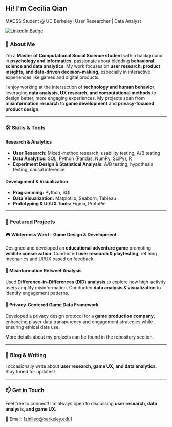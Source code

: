 ## Hi! I'm Cecilia Qian  
MACSS Student @ UC Berkeley| User Researcher | Data Analyst  

[![LinkedIn Badge](https://img.shields.io/badge/-LinkedIn-blue?style=flat&logo=Linkedin&logoColor=white)](https://www.linkedin.com/in/zhilieqian/)

### 🚀 About Me  
I'm a **Master of Computational Social Science student** with a background in **psychology and informatics**, passionate about blending **behavioral science and data analytics**. My work focuses on **user research, product insights, and data-driven decision-making**, especially in interactive experiences like games and digital products.

I enjoy working at the intersection of **technology and human behavior**, leveraging **data analysis, UX research, and computational methods** to design better, more engaging experiences. My projects span from **misinformation research** to **game development** and **privacy-focused product design**.
 

---

### 🛠 Skills & Tools  
#### **Research & Analytics**  
- **User Research:** Mixed-method research, usability testing, A/B testing  
- **Data Analytics:** SQL, Python (Pandas, NumPy, SciPy), R  
- **Experiment Design & Statistical Analysis:** A/B testing, hypothesis testing, causal inference  

#### **Development & Visualization**  
- **Programming:** Python, SQL  
- **Data Visualization:** Matplotlib, Seaborn, Tableau  
- **Prototyping & UI/UX Tools:** Figma, ProtoPie  

---

### 📌 Featured Projects  

#### **🎮 Wilderness Ward – Game Design & Development**  
Designed and developed an **educational adventure game** promoting **wildlife conservation**. Conducted **user research & playtesting**, refining mechanics and UI/UX based on feedback.  

#### **📰 Misinformation Retweet Analysis**  
Used **Difference-in-Differences (DID) analysis** to explore how high-activity users amplify misinformation. Conducted **data analysis & visualization** to identify engagement patterns.  

#### **🔐 Privacy-Centered Game Data Framework**  
Developed a privacy design protocol for a **game production company**, enhancing player data transparency and engagement strategies while ensuring ethical data use.  

More details about my projects can be found in the repository section.  

---

### 📖 Blog & Writing  
I occasionally write about **user research, game UX, and data analytics**. Stay tuned for updates!  

---

### 📫 Get in Touch  
Feel free to connect! I’m always open to discussing **user research, data analysis, and game UX.**  

📩 Email: [zhilieq@berkeley.edu]  
